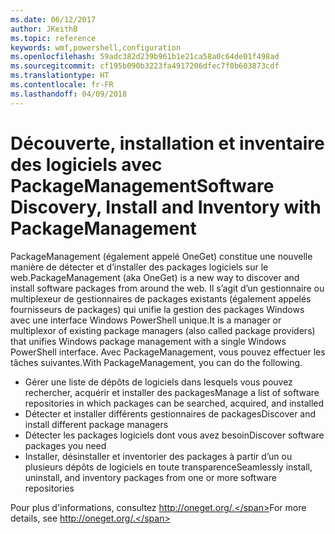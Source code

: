 ```yaml
---
ms.date: 06/12/2017
author: JKeithB
ms.topic: reference
keywords: wmf,powershell,configuration
ms.openlocfilehash: 59adc382d239b961b1e21ca58a0c64de01f498ad
ms.sourcegitcommit: cf195b090b3223fa4917206dfec7f0b603873cdf
ms.translationtype: HT
ms.contentlocale: fr-FR
ms.lasthandoff: 04/09/2018
---
```

# <a name="software-discovery-install-and-inventory-with-packagemanagement"></a><span data-ttu-id="a37df-102">Découverte, installation et inventaire des logiciels avec PackageManagement</span><span class="sxs-lookup"><span data-stu-id="a37df-102">Software Discovery, Install and Inventory with PackageManagement</span></span>

<span data-ttu-id="a37df-103">PackageManagement (également appelé OneGet) constitue une nouvelle manière de détecter et d’installer des packages logiciels sur le web.</span><span class="sxs-lookup"><span data-stu-id="a37df-103">PackageManagement (aka OneGet) is a new way to discover and install software packages from around the web.</span></span> <span data-ttu-id="a37df-104">Il s’agit d’un gestionnaire ou multiplexeur de gestionnaires de packages existants (également appelés fournisseurs de packages) qui unifie la gestion des packages Windows avec une interface Windows PowerShell unique.</span><span class="sxs-lookup"><span data-stu-id="a37df-104">It is a manager or multiplexor of existing package managers (also called package providers) that unifies Windows package management with a single Windows PowerShell interface.</span></span> <span data-ttu-id="a37df-105">Avec PackageManagement, vous pouvez effectuer les tâches suivantes.</span><span class="sxs-lookup"><span data-stu-id="a37df-105">With PackageManagement, you can do the following.</span></span>

-   <span data-ttu-id="a37df-106">Gérer une liste de dépôts de logiciels dans lesquels vous pouvez rechercher, acquérir et installer des packages</span><span class="sxs-lookup"><span data-stu-id="a37df-106">Manage a list of software repositories in which packages can be searched, acquired, and installed</span></span>
-   <span data-ttu-id="a37df-107">Détecter et installer différents gestionnaires de packages</span><span class="sxs-lookup"><span data-stu-id="a37df-107">Discover and install different package managers</span></span>
-   <span data-ttu-id="a37df-108">Détecter les packages logiciels dont vous avez besoin</span><span class="sxs-lookup"><span data-stu-id="a37df-108">Discover software packages you need</span></span>
-   <span data-ttu-id="a37df-109">Installer, désinstaller et inventorier des packages à partir d’un ou plusieurs dépôts de logiciels en toute transparence</span><span class="sxs-lookup"><span data-stu-id="a37df-109">Seamlessly install, uninstall, and inventory packages from one or more software repositories</span></span>

<span data-ttu-id="a37df-110">Pour plus d'informations, consultez http://oneget.org/.</span><span class="sxs-lookup"><span data-stu-id="a37df-110">For more details, see http://oneget.org/.</span></span>
